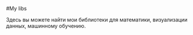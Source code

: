 #My libs

Здесь вы можете найти мои библиотеки для математики, визуализации данных,
машинному обучению.
